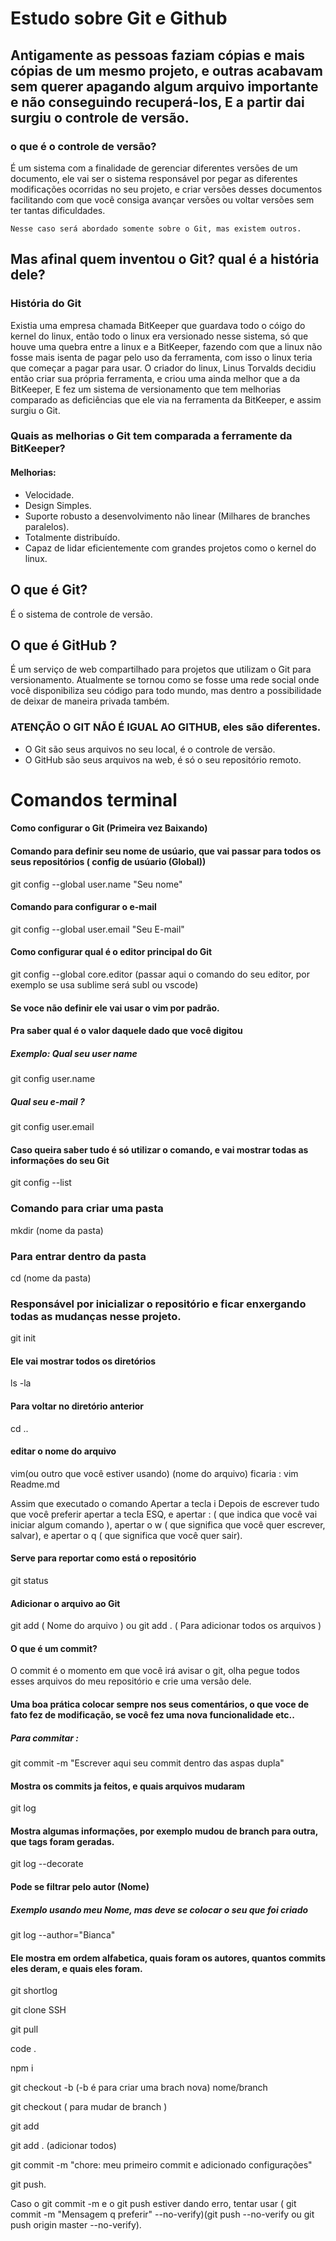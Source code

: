 # Estudo sobre Git e Github


##  Antigamente as pessoas faziam cópias e mais cópias de um mesmo projeto, e outras acabavam sem querer apagando algum arquivo importante e não conseguindo recuperá-los, E a partir dai surgiu o controle de versão.

### o que é o controle de versão?

É um sistema com a finalidade de gerenciar diferentes versões de um documento, ele vai ser o sistema responsável por pegar as diferentes modificações ocorridas no seu projeto, e criar versões desses documentos facilitando com que você consiga avançar versões ou voltar versões sem ter tantas dificuldades.
       
    Nesse caso será abordado somente sobre o Git, mas existem outros.

## Mas afinal quem inventou o Git? qual é a história dele? 

### História do Git
Existia uma empresa chamada BitKeeper que guardava todo o cóigo do kernel do linux, então todo o linux era versionado nesse sistema, só que houve uma quebra entre a linux e a BitKeeper, fazendo com que a linux não fosse mais isenta de pagar pelo uso da ferramenta, com isso o linux teria que começar a pagar para usar.
      O criador do linux, Linus Torvalds decidiu então criar sua própria ferramenta, e criou uma ainda melhor que a da BitKeeper, E fez um sistema de versionamento que tem melhorias comparado as deficiências que ele via na ferramenta da BitKeeper, e assim surgiu o Git.

### Quais as melhorias o Git tem comparada a ferramente da BitKeeper?

#### Melhorias: 
- Velocidade.
- Design Simples.
- Suporte robusto a desenvolvimento não linear (Milhares de branches paralelos).
- Totalmente distribuído.
- Capaz de lidar eficientemente com grandes projetos como o kernel do linux.

## O que é Git?

É o sistema de controle de versão.

## O que é GitHub ?

É um serviço de web compartilhado para projetos que utilizam o Git para versionamento.
Atualmente se tornou como se fosse uma rede social onde você disponibiliza seu código para todo mundo, mas dentro a possibilidade de deixar de maneira privada também.

### ATENÇÃO O GIT NÃO É IGUAL AO GITHUB, eles são diferentes.

- O Git são seus arquivos no seu local, é o controle de versão.
- O GitHub são seus arquivos na web, é só o seu repositório remoto.

# Comandos terminal

#### Como configurar o Git (Primeira vez Baixando)

#### Comando para definir seu nome de usúario, que vai passar para todos os seus repositórios ( config de usúario (Global))

git config --global user.name "Seu nome"

#### Comando para configurar o e-mail

git config --global user.email "Seu E-mail"

#### Como configurar qual é o editor principal do Git
git config --global core.editor (passar aqui o comando do seu editor, por exemplo se usa sublime será subl ou vscode)

#### Se voce não definir ele vai usar o vim por padrão.
#### Pra saber qual é o valor daquele dado que você digitou
##### Exemplo: Qual seu user name
git config user.name

##### Qual seu e-mail ?
git config user.email

#### Caso queira saber tudo é só utilizar o comando, e vai mostrar todas as informações do seu Git
git config --list


### Comando para criar uma pasta 
mkdir (nome da pasta)

### Para entrar dentro da pasta 
cd (nome da pasta)

### Responsável por inicializar o repositório e ficar enxergando todas as mudanças nesse projeto.
git init

#### Ele vai mostrar todos os diretórios
ls -la

#### Para voltar no diretório anterior 
cd ..

#### editar o nome do arquivo 
vim(ou outro que você estiver usando) (nome do arquivo)
ficaria : vim Readme.md

Assim que executado o comando Apertar a tecla i
Depois de escrever tudo que você preferir apertar a tecla ESQ, e apertar :  ( que indica que você vai iniciar algum comando ), apertar o w ( que significa que você quer escrever, salvar), e apertar o q ( que significa que você quer sair).

#### Serve para reportar como está o repositório 
git status

#### Adicionar o arquivo ao Git
git add ( Nome do arquivo )
ou git add . ( Para adicionar todos os arquivos )

#### O que é um commit? 
O commit é o momento em que você irá avisar o git, olha pegue todos esses arquivos do meu repositório e crie uma versão dele.

#### Uma boa prática colocar sempre nos seus comentários, o que voce de fato fez de modificação, se você fez uma nova funcionalidade etc..

##### Para commitar : 
git commit -m "Escrever aqui seu commit dentro das aspas dupla"

#### Mostra os commits ja feitos, e quais arquivos mudaram
git log 

#### Mostra algumas informações, por exemplo mudou de branch para outra, que tags foram geradas.
git log --decorate 

#### Pode se filtrar pelo autor (Nome) 
##### Exemplo usando meu Nome, mas deve se colocar o seu que foi criado
git log --author="Bianca" 

#### Ele mostra em ordem alfabetica, quais foram os autores, quantos commits eles deram, e quais eles foram.
git shortlog









git clone SSH

git pull

code .

npm i

git checkout -b (-b é para criar uma brach nova) nome/branch

git checkout ( para mudar de branch )

git add

git add . (adicionar todos)

git commit -m "chore: meu primeiro commit e adicionado configurações"

git push.

Caso o git commit -m e o git push estiver dando erro, tentar usar ( git commit -m "Mensagem q preferir" --no-verify)(git push --no-verify ou git push origin master --no-verify).
